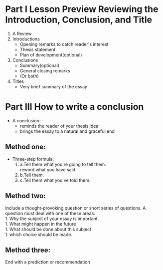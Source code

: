 # Part I Lesson Preview Reviewing the Introduction, Conclusion, and Title   
1. A Review   
2. Introductions   
    - Opening remarks to catch reader's interest   
    - Thesis statement   
    - Plan of development(optional)   
3. Conclusions   
    - Summary(optional)   
    - General closing remarks   
    - (Or both)   
4. Titles     
    - Very brief summary of the essay   
   
# Part III How to write a conclusion   
* A conclusion--   
    - reminds the reader of your thesis idea   
    - brings the essay to a natural and graceful end   
   
## Method one:   
  * Three-step formula:   
    1. a.Tell them what you're going to tell them.     
      reword what you have said   
    1. b.Tell them.   
    1. c.Tell them what you've told them.   
   
## Method two:     
Include a thought-provoking question or short series of questions. A question must deal with one of these areas:   
    1. Why the subject of your essay is important.   
    1. What might happen in the future   
    1. What should be done about this subject   
    1. which choice should be made.   
   
## Method three:     
End with a prediction or recommendation   
